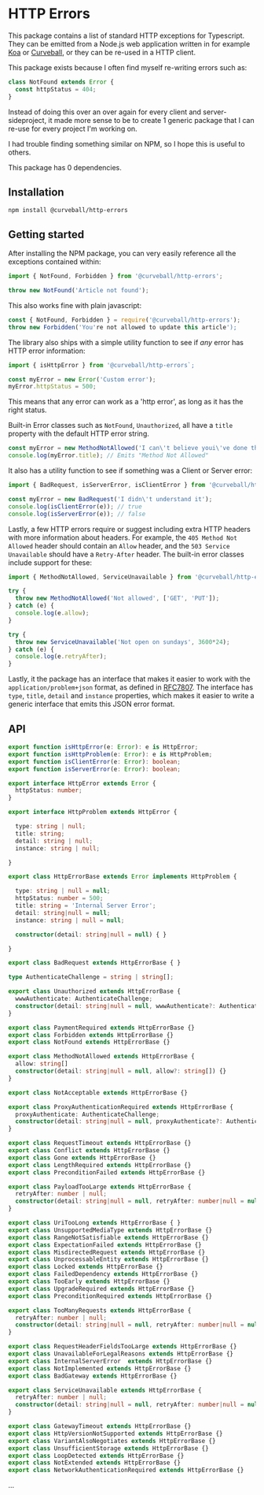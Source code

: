 HTTP Errors
===========

This package contains a list of standard HTTP exceptions for Typescript. They
can be emitted from a Node.js web application written in for example [Koa][2]
or [Curveball][1], or they can be re-used in a HTTP client.

This package exists because I often find myself re-writing errors such as:

```typescript
class NotFound extends Error {
  const httpStatus = 404;
}
```

Instead of doing this over an over again for every client and server-sideproject,
it made more sense to be to create 1 generic package that I can re-use for every
project I'm working on.

I had trouble finding something similar on NPM, so I hope this is useful to
others.

This package has 0 dependencies.

Installation
------------

    npm install @curveball/http-errors


Getting started
---------------

After installing the NPM package, you can very easily reference all the
exceptions contained within:

```typescript
import { NotFound, Forbidden } from '@curveball/http-errors';

throw new NotFound('Article not found');
```

This also works fine with plain javascript:

```javascript
const { NotFound, Forbidden } = require('@curveball/http-errors');
throw new Forbidden('You're not allowed to update this article');
```


The library also ships with a simple utility function to see if _any_ error has
HTTP error information:

```typescript
import { isHttpError } from '@curveball/http-errors`;

const myError = new Error('Custom error');
myError.httpStatus = 500;
```

This means that any error can work as a 'http error', as long as it has the
right status.


Built-in Error classes such as `NotFound`, `Unauthorized`, all have a `title`
property with the default HTTP error string.

```typescript
const myError = new MethodNotAllowed('I can\'t believe youi\'ve done this');
console.log(myError.title); // Emits "Method Not Allowed"
```

It also has a utility function to see if something was a Client or Server error:

```typescript
import { BadRequest, isServerError, isClientError } from '@curveball/http-errors';

const myError = new BadRequest('I didn\'t understand it');
console.log(isClientError(e)); // true
console.log(isServerError(e)); // false
```

Lastly, a few HTTP errors require or suggest including extra HTTP headers with
more information about headers. For example, the `405 Method Not Allowed`
header should contain an `Allow` header, and the `503 Service Unavailable`
should have a `Retry-After` header. The built-in error classes include support
for these:

```typescript
import { MethodNotAllowed, ServiceUnavailable } from '@curveball/http-errors';

try {
  throw new MethodNotAllowed('Not allowed', ['GET', 'PUT']);
} catch (e) {
  console.log(e.allow);
}

try {
  throw new ServiceUnavailable('Not open on sundays', 3600*24);
} catch (e) {
  console.log(e.retryAfter);
}
```

Lastly, it the package has an interface that makes it easier to work with the
`application/problem+json` format, as defined in [RFC7807][3]. The interface
has `type`, `title`, `detail` and `instance` properties, which makes it easier
to write a generic interface that emits this JSON error format.

API
---

```typescript
export function isHttpError(e: Error): e is HttpError;
export function isHttpProblem(e: Error): e is HttpProblem;
export function isClientError(e: Error): boolean;
export function isServerError(e: Error): boolean;

export interface HttpError extends Error {
  httpStatus: number;
}

export interface HttpProblem extends HttpError {

  type: string | null;
  title: string;
  detail: string | null;
  instance: string | null;

}

export class HttpErrorBase extends Error implements HttpProblem {

  type: string | null = null;
  httpStatus: number = 500;
  title: string = 'Internal Server Error';
  detail: string|null = null;
  instance: string | null = null;

  constructor(detail: string|null = null) { }

}

export class BadRequest extends HttpErrorBase { }

type AuthenticateChallenge = string | string[];

export class Unauthorized extends HttpErrorBase {
  wwwAuthenticate: AuthenticateChallenge;
  constructor(detail: string|null = null, wwwAuthenticate?: AuthenticateChallenge) {}
}

export class PaymentRequired extends HttpErrorBase {}
export class Forbidden extends HttpErrorBase {}
export class NotFound extends HttpErrorBase {}

export class MethodNotAllowed extends HttpErrorBase {
  allow: string[]
  constructor(detail: string|null = null, allow?: string[]) {}
}

export class NotAcceptable extends HttpErrorBase {}

export class ProxyAuthenticationRequired extends HttpErrorBase {
  proxyAuthenticate: AuthenticateChallenge;
  constructor(detail: string|null = null, proxyAuthenticate?: AuthenticateChallenge) {}
}

export class RequestTimeout extends HttpErrorBase {}
export class Conflict extends HttpErrorBase {}
export class Gone extends HttpErrorBase {}
export class LengthRequired extends HttpErrorBase {}
export class PreconditionFailed extends HttpErrorBase {}

export class PayloadTooLarge extends HttpErrorBase {
  retryAfter: number | null;
  constructor(detail: string|null = null, retryAfter: number|null = null) {}
}

export class UriTooLong extends HttpErrorBase { }
export class UnsupportedMediaType extends HttpErrorBase {}
export class RangeNotSatisfiable extends HttpErrorBase {}
export class ExpectationFailed extends HttpErrorBase {}
export class MisdirectedRequest extends HttpErrorBase {}
export class UnprocessableEntity extends HttpErrorBase {}
export class Locked extends HttpErrorBase {}
export class FailedDependency extends HttpErrorBase {}
export class TooEarly extends HttpErrorBase {}
export class UpgradeRequired extends HttpErrorBase {}
export class PreconditionRequired extends HttpErrorBase {}

export class TooManyRequests extends HttpErrorBase {
  retryAfter: number | null;
  constructor(detail: string|null = null, retryAfter: number|null = null) {}
}

export class RequestHeaderFieldsTooLarge extends HttpErrorBase {}
export class UnavailableForLegalReasons extends HttpErrorBase {}
export class InternalServerError  extends HttpErrorBase {}
export class NotImplemented extends HttpErrorBase {}
export class BadGateway extends HttpErrorBase {}

export class ServiceUnavailable extends HttpErrorBase {
  retryAfter: number | null;
  constructor(detail: string|null = null, retryAfter: number|null = null) {}
}

export class GatewayTimeout extends HttpErrorBase {}
export class HttpVersionNotSupported extends HttpErrorBase {}
export class VariantAlsoNegotiates extends HttpErrorBase {}
export class UnsufficientStorage extends HttpErrorBase {}
export class LoopDetected extends HttpErrorBase {}
export class NotExtended extends HttpErrorBase {}
export class NetworkAuthenticationRequired extends HttpErrorBase {}
```

...

[1]: https://github.com/curveballjs/
[2]: http://koajs.com/
[3]: https://tools.ietf.org/html/rfc7807
